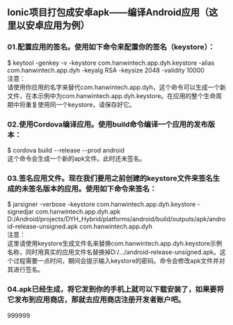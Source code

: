 ## Ionic项目打包成安卓apk——编译Android应用（这里以安卓应用为例）
### 01.配置应用的签名。使用如下命令来配置你的签名（keystore）：
$ keytool -genkey -v -keystore com.hanwintech.app.dyh.keystore -alias com.hanwintech.app.dyh -keyalg RSA -keysize 2048 -validity 10000  
注意：  
请使用你应用的名字来替代com.hanwintech.app.dyh，这个命令可以生成一个新文件，在本示例中为com.hanwintech.app.dyh.keystore。在应用的整个生命周期中将重复使用同一个keystore，请保存好它。


### 02.使用Cordova编译应用。使用build命令编译一个应用的发布版本：
$ cordova build --release --prod android  
这个命令会生成一个新的apk文件。此时还未签名。

### 03.签名应用文件。现在我们要用之前创建的keystore文件来签名生成的未签名版本的应用。使用如下命令来签名：
$ jarsigner -verbose -keystore com.hanwintech.app.dyh.keystore -signedjar com.hanwintech.app.dyh.apk D:/Android/projects/DYH_Hybrid/platforms/android/build/outputs/apk/android-release-unsigned.apk com.hanwintech.app.dyh  
注意：  
这里请使用keystore生成文件名来替换com.hanwintech.app.dyh.keystore示例名称，同时用真实的应用文件名替换掉D:/.../android-release-unsigned.apk。这个过程需要一点时间，期间会提示输入keystore的密码。命令会修改apk文件并对其进行签名。
### 04.apk已经生成，将它发到你的手机上就可以下载安装了，如果要将它发布到应用商店，那就去应用商店注册开发者账户吧。 
999999
